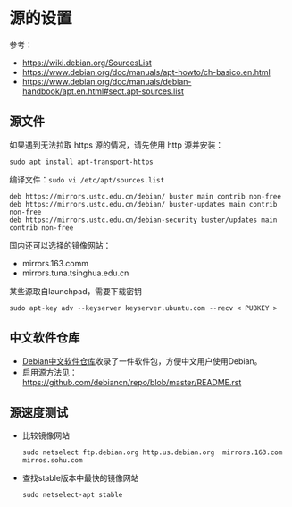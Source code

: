 # 源的设置

参考：

- <https://wiki.debian.org/SourcesList>
- <https://www.debian.org/doc/manuals/apt-howto/ch-basico.en.html>
- <https://www.debian.org/doc/manuals/debian-handbook/apt.en.html#sect.apt-sources.list>

## 源文件
如果遇到无法拉取 https 源的情况，请先使用 http 源并安装：
```
sudo apt install apt-transport-https
```

编译文件：`sudo vi /etc/apt/sources.list`

```
deb https://mirrors.ustc.edu.cn/debian/ buster main contrib non-free
deb https://mirrors.ustc.edu.cn/debian/ buster-updates main contrib non-free
deb https://mirrors.ustc.edu.cn/debian-security buster/updates main contrib non-free
```

国内还可以选择的镜像网站：

- mirrors.163.comm
- mirrors.tuna.tsinghua.edu.cn


某些源取自launchpad，需要下载密钥
```
sudo apt-key adv --keyserver keyserver.ubuntu.com --recv < PUBKEY >
```
## 中文软件仓库

- [Debian中文软件仓库](https://repo.debiancn.org)收录了一件软件包，方便中文用户使用Debian。
- 启用源方法见：https://github.com/debiancn/repo/blob/master/README.rst 

## 源速度测试

- 比较镜像网站

  `sudo netselect ftp.debian.org http.us.debian.org  mirrors.163.com mirros.sohu.com`

- 查找stable版本中最快的镜像网站

  `sudo netselect-apt stable`

